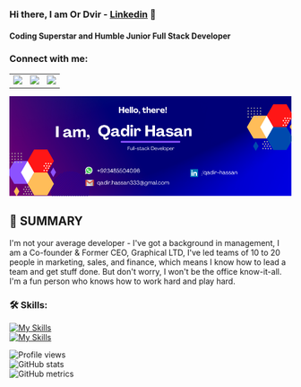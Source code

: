 ### Hi there, I am Or Dvir -  [Linkedin][linkedin] 👋 
#### Coding Superstar and Humble Junior Full Stack Developer
### Connect with me:

<table>
 <tr>
  <td>
   <a href="https://github.com/ord669"> 
 <img src="https://img.icons8.com/fluency/48/null/github.png"/>
   </a>
  </td>
   <td>
   <a href="https://www.linkedin.com/in/or%D6%B9dvir/">
 <img src="https://img.icons8.com/fluency/48/null/linkedin-circled.png"/>  
   </a>
  </td>
   <td>
   <a href="mailto: ordvir24@gmail.com">
 <img src="https://img.icons8.com/color/48/null/circled-envelope.png"/>
   </a>
  </td>
  
  
  
 </tr>
</table>
<img src="https://github.com/Qadir-Hassan/attachement/blob/main/bg.png">




## 🚀 SUMMARY
I'm not your average developer - I've got a background in management, I am a Co-founder & Former CEO, Graphical LTD, I've led teams of 10 to 20 people in marketing, sales, and finance, which means I know how to lead a team and get stuff done. But don't worry, I won't be the office know-it-all. I'm a fun person who knows how to work hard and play hard.










### 🛠 Skills:
 
[![My Skills](https://skills.thijs.gg/icons?i=angular,react,vue,js,nodejs,express,mongodb&theme=dark)](https://skills.thijs.gg)
</br>
[![My Skills](https://skills.thijs.gg/icons?i=sass,html,css,ts&theme=dark)](https://skills.thijs.gg)
</br>





![Profile views](https://gpvc.arturio.dev/ord669)</br>
![GitHub stats](https://github-readme-stats.vercel.app/api?username=ord669&show_icons=true) </br>
![GitHub metrics](https://metrics.lecoq.io/ord669)  




[course]: https://www.youtube.com/watch?v=mjYh6hlXmZk&t=293s&ab_channel=TutorialHero
[twitter]: https://twitter.com/Qadir77350473
[youtube]: https://www.youtube.com/channel/UCRUrJPsXvjsblevu514rkbQ
[instagram]: https://www.instagram.com/qadir109/
[linkedin]: https://www.linkedin.com/in/or%D6%B9dvir/



